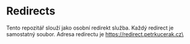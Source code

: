 # Redirects

Tento repozitář slouží jako osobní redirekt služba. Každý redirect je samostatný soubor. Adresa redirectu je https://redirect.petrkucerak.cz\<nazevsouboru> 
